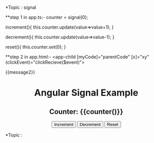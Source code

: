 \*Topic : signal

\*\*step 1 in app.ts:-
counter = signal(0);

increment(){
this.counter.update(value=>value+1);
}

decrement(){
this.counter.update(value=>value-1);
}

reset(){
this.counter.set(0);
}

\*\*step 2 in app.html:-
<app-child [myCode]="parentCode" [x]="xy" (clickEvent)="clickRecieve($event)"></app-child>

<p>{{message2}}</p>

<div style="text-align: center;">
    <h1>Angular Signal Example</h1>
    <h2>Counter: {{counter()}}</h2>
    <button (click)="increment()">Increment</button>
    <button (click)="decrement()">Decrement</button>
    <button (click)="reset()">Reset</button>
</div>

\*Topic :
